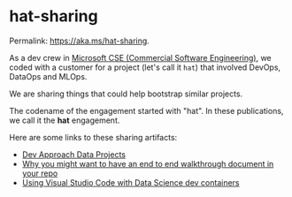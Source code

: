 # hat-sharing

Permalink: <https://aka.ms/hat-sharing>.

As a dev crew in [Microsoft CSE (Commercial Software Engineering)](https://github.com/microsoft/code-with-engineering-playbook/blob/master/CSE.md),
we coded with a customer for a project (let's call it `hat`) that involved DevOps, DataOps and MLOps.

We are sharing things that could help bootstrap similar projects.

The codename of the engagement started with "hat". In these publications, we call it the **hat** engagement.

Here are some links to these sharing artifacts:

- [Dev Approach Data Projects](https://ssrikantan.github.io/blog/2021/04/08/dev-approach-data-projects)
- [Why you might want to have an end to end walkthrough document in your repo](https://blog.3-4.fr/2021/04/12/end-to-end-walkthrough/)
- [Using Visual Studio Code with Data Science dev containers](https://github.com/flecoqui/data-dev-container)